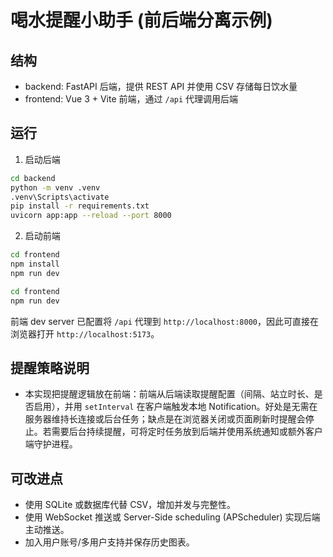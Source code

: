 # 喝水提醒小助手 (前后端分离示例)

## 结构
- backend: FastAPI 后端，提供 REST API 并使用 CSV 存储每日饮水量
- frontend: Vue 3 + Vite 前端，通过 `/api` 代理调用后端

## 运行
1. 启动后端

```bash
cd backend
python -m venv .venv
.venv\Scripts\activate
pip install -r requirements.txt
uvicorn app:app --reload --port 8000
```

2. 启动前端

```bash
cd frontend
npm install
npm run dev
```
```bash
cd frontend
npm run dev
```

前端 dev server 已配置将 `/api` 代理到 `http://localhost:8000`，因此可直接在浏览器打开 `http://localhost:5173`。

## 提醒策略说明

* 本实现把提醒逻辑放在前端：前端从后端读取提醒配置（间隔、站立时长、是否启用），并用 `setInterval` 在客户端触发本地 Notification。好处是无需在服务器维持长连接或后台任务；缺点是在浏览器关闭或页面刷新时提醒会停止。若需要后台持续提醒，可将定时任务放到后端并使用系统通知或额外客户端守护进程。

## 可改进点

* 使用 SQLite 或数据库代替 CSV，增加并发与完整性。
* 使用 WebSocket 推送或 Server-Side scheduling (APScheduler) 实现后端主动推送。
* 加入用户账号/多用户支持并保存历史图表。

